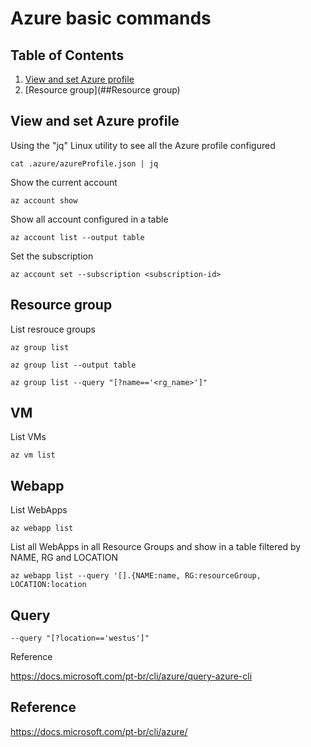 # Azure basic commands

## Table of Contents

1. [View and set Azure profile](##View%and%set%Azure%profile)
2. [Resource group](##Resource group)

## View and set Azure profile

Using the "jq" Linux utility to see all the Azure profile configured
```
cat .azure/azureProfile.json | jq
```
Show the current account
```
az account show
```
Show all account configured in a table
```
az account list --output table
```
Set the subscription
```
az account set --subscription <subscription-id>
```

## Resource group
List resrouce groups
```
az group list
```
```
az group list --output table
```
```
az group list --query "[?name=='<rg_name>']"
```
## VM
List VMs
```
az vm list
```
## Webapp
List WebApps
```
az webapp list 
```
List all WebApps in all Resource Groups and show in a table filtered by NAME, RG and LOCATION
```
az webapp list --query '[].{NAME:name, RG:resourceGroup, LOCATION:location
```

## Query
```
--query "[?location=='westus']"
```
Reference

https://docs.microsoft.com/pt-br/cli/azure/query-azure-cli


## Reference
https://docs.microsoft.com/pt-br/cli/azure/

